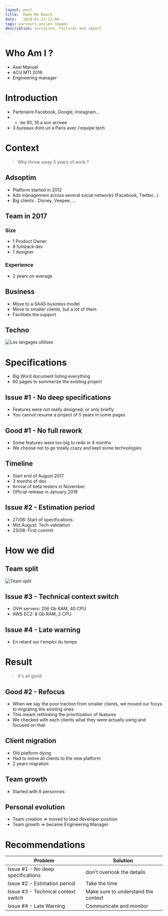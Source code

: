 ```yaml
---
layout: post
title:  Make Me Reach
date:   2020-01-23 11:00
tags: parcours_ancien images
description: Successes, failures and impact
---
```

# Who Am I ?
* Axel Manuel
* ACU MTI 2016
* Engineering manager

# Introduction
* Partenaire Facebook, Google, Instagram...
* + de 80, 19 a son arrivee
* 3 bureaux dont un a Paris avec l'equipe tech

# Context
> Why throw away 5 years of work ?
## Adsoptim
* Platform started in 2012
* Ads management across several social networks (Facebook, Twitter...)
* Big clients : Disney, Veepee, ...

## Team in 2017
### Size
* 1 Product Owner
* 8 fullstack dev
* 1 designer
### Experience
* 2 years on average

## Business
* Move to a SAAS business model
* Move to smaller clients, but a lot of them
* Facilitate the support

## Techno
![Les langages utilises](/entreprise/assets/images/tech.jpg)

# Specifications
* Big Word document listing everything
* 60 pages to summarize the existing project

## Issue #1 - No deep specifications
* Features were not really designed, or only briefly
* You cannot resume a project of 5 years in some pages

## Good #1 - No full rework
* Some features were too big to redo in 4 months
* We choose not to go totally crazy and kept some technologies

## Timeline
* Start end of August 2017
* 3 months of dev
* Arrival of beta testers in November
* Official release in January 2018

## Issue #2 - Estimation period
* 27/06: Start of specifications
* Mid August: Tech validation
* 23/08: First commit

# How we did
## Team split
![Team split](/entreprise/assets/images/split.jpg)

## Issue #3 - Technical context switch
* OVH servers: 256 Gb RAM, 40 CPU
* AWS EC2: 8 Gb RAM, 2 CPU

## Issue #4 - Late warning
* En retard sur l'emploi du temps

# Result
> It's all good

## Good #2 - Refocus
* When we say the poor traction from smaller clients, we moved our focys to migrating the existing ones
* This meant rethinking the prioritization of features
* We checked with each clients what they were actually using and focused on that

## Client migration
* Old platform dying
* Had to move all clients to the new platform
* 2 years migration

## Team growth
* Started with 6 personnes

## Personal evolution
* Team creation => moved to lead developer position
* Team growth => became Engineering Manager

# Recommendations
Problem | Solution|
--------|---------|
Issue #1 - No deep specifications | don't overlook the details|
Issue #2 - Estimation period | Take the time|
Issue #3 - Technical context switch | Make sure to understand the context|
Issue #4 - Late Warning | Communicate and monitor|
